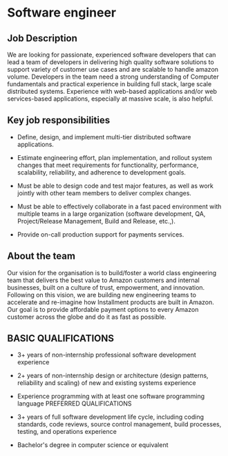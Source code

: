 # Software engineer
## Job Description

We are looking for passionate, experienced software developers that can lead a team of developers in delivering high quality software solutions to support variety of customer use cases and are scalable to handle amazon volume. Developers in the team need a strong understanding of Computer fundamentals and practical experience in building full stack, large scale distributed systems. Experience with web-based applications and/or web services-based applications, especially at massive scale, is also helpful.

## Key job responsibilities


- Define, design, and implement multi-tier distributed software applications.

- Estimate engineering effort, plan implementation, and rollout system changes that meet requirements for functionality, performance, scalability, reliability, and adherence to development goals.

- Must be able to design code and test major features, as well as work jointly with other team members to deliver complex changes.

- Must be able to effectively collaborate in a fast paced environment with multiple teams in a large organization (software development, QA, Project/Release Management, Build and Release, etc.,).

- Provide on-call production support for payments services.

## About the team
 Our vision for the organisation is to build/foster a world class engineering team that delivers the best value to Amazon customers and internal businesses, built on a culture of trust, empowerment, and innovation. Following on this vision, we are building new engineering teams to accelerate and re-imagine how Installment products are built in Amazon. Our goal is to provide affordable payment options to every Amazon customer across the globe and do it as fast as possible.

## BASIC QUALIFICATIONS

- 3+ years of non-internship professional software development experience
- 2+ years of non-internship design or architecture (design patterns, reliability and scaling) of new and existing systems experience
- Experience programming with at least one software programming language
PREFERRED QUALIFICATIONS

- 3+ years of full software development life cycle, including coding standards, code reviews, source control management, build processes, testing, and operations experience
- Bachelor's degree in computer science or equivalent
